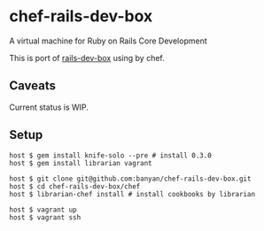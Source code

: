 # chef-rails-dev-box

A virtual machine for Ruby on Rails Core Development

This is port of [rails-dev-box](https://github.com/rails/rails-dev-box) using by chef.

## Caveats

Current status is WIP.

## Setup

```
host $ gem install knife-solo --pre # install 0.3.0
host $ gem install librarian vagrant

host $ git clone git@github.com:banyan/chef-rails-dev-box.git
host $ cd chef-rails-dev-box/chef
host $ librarian-chef install # install cookbooks by librarian

host $ vagrant up
host $ vagrant ssh
```
